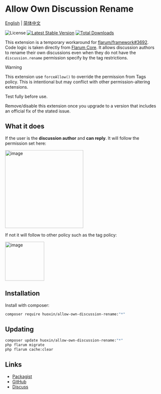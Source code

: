 # Allow Own Discussion Rename
[English](README.md) | [简体中文](README.zh-CN.md)

![License](https://img.shields.io/badge/license-MIT-blue.svg) [![Latest Stable Version](https://img.shields.io/packagist/v/huoxin/allow-own-discussion-rename.svg)](https://packagist.org/packages/huoxin/allow-own-discussion-rename) [![Total Downloads](https://img.shields.io/packagist/dt/huoxin/allow-own-discussion-rename.svg)](https://packagist.org/packages/huoxin/allow-own-discussion-rename)

This extension is a temporary workaround for [flarum/framework#3692](https://github.com/flarum/framework/issues/3692). Code logic is taken directly from [Flarum Core](https://github.com/flarum/framework/blob/a46ce07255219093fb6f77e16ea7c7108a5f61aa/framework/core/src/Discussion/Access/DiscussionPolicy.php#L33C1-L33C73). It allows discussion authors to rename their own discussions even when they do not have the `discussion.rename` permission specify by the tag restrictions.

> [!WARNING]
> This extension use `forceAllow()` to override the permission from Tags policy. This is intentional but may conflict with other permission-altering extensions.
> 
> Test fully before use.
> 
> Remove/disable this extension once you upgrade to a version that includes an official fix of the stated issue.

## What it does

If the user is the **discussion author** and **can reply**. It will follow the permission set here:

<img height="256" alt="image" src="https://github.com/user-attachments/assets/fe53130d-1776-4249-9316-db1f2e434f8d" />

If not it will follow to other policy such as the tag policy:

<img height="128" alt="image" src="https://github.com/user-attachments/assets/b2cc62e9-bdd1-4109-af80-d4f7877b3591" />

## Installation

Install with composer:

```sh
composer require huoxin/allow-own-discussion-rename:"*"
```

## Updating

```sh
composer update huoxin/allow-own-discussion-rename:"*"
php flarum migrate
php flarum cache:clear
```

## Links

- [Packagist](https://packagist.org/packages/huoxin/allow-own-discussion-rename)
- [GitHub](https://github.com/huoxin233/allow-own-discussion-rename)
- [Discuss](https://discuss.flarum.org/d/38239-allow-own-discussion-rename)
